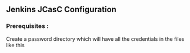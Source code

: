 ## Jenkins JCasC Configuration

### Prerequisites :

Create a password directory which will have all the credentials in the files like this 
